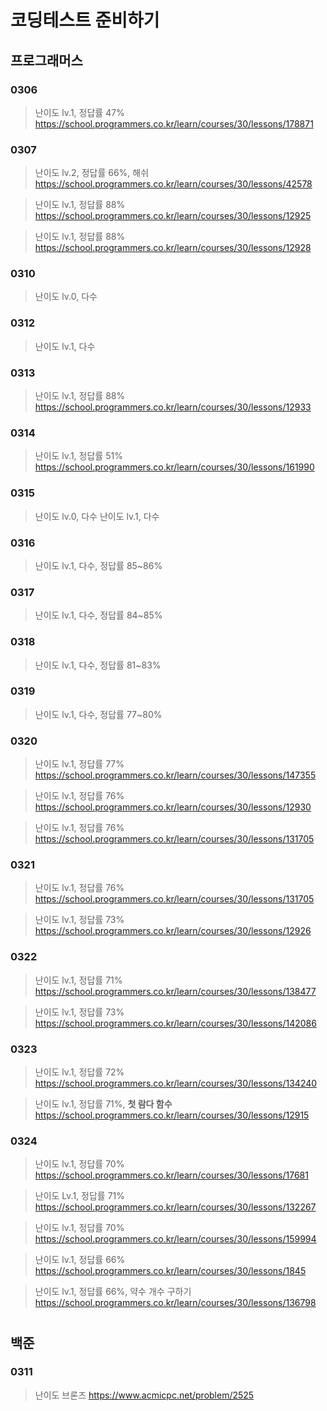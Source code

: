 # 코딩테스트 준비하기

## 프로그래머스
### 0306

> 난이도 lv.1, 정답률 47%
>https://school.programmers.co.kr/learn/courses/30/lessons/178871

### 0307
  
>난이도 lv.2, 정답률 66%, 해쉬
>https://school.programmers.co.kr/learn/courses/30/lessons/42578

>난이도 lv.1, 정답률 88%
>https://school.programmers.co.kr/learn/courses/30/lessons/12925

>난이도 lv.1, 정답률 88%
>https://school.programmers.co.kr/learn/courses/30/lessons/12928

### 0310

>난이도 lv.0, 다수

### 0312
>난이도 lv.1, 다수

### 0313
>난이도 lv.1, 정답률 88%
>https://school.programmers.co.kr/learn/courses/30/lessons/12933
  
### 0314
>난이도 lv.1, 정답률 51%
>https://school.programmers.co.kr/learn/courses/30/lessons/161990

### 0315
>난이도 lv.0, 다수
>난이도 lv.1, 다수

### 0316
>난이도 lv.1, 다수, 정답률 85~86%

### 0317
>난이도 lv.1, 다수, 정답률 84~85%

### 0318
>난이도 lv.1, 다수, 정답률 81~83%

### 0319
>난이도 lv.1, 다수, 정답률 77~80%

### 0320
>난이도 lv.1, 정답률 77%
>https://school.programmers.co.kr/learn/courses/30/lessons/147355

>난이도 lv.1, 정답률 76%
>https://school.programmers.co.kr/learn/courses/30/lessons/12930

>난이도 lv.1, 정답률 76%
>https://school.programmers.co.kr/learn/courses/30/lessons/131705

### 0321
>난이도 lv.1, 정답률 76%
>https://school.programmers.co.kr/learn/courses/30/lessons/131705

>난이도 lv.1, 정답률 73%
>https://school.programmers.co.kr/learn/courses/30/lessons/12926

### 0322
>난이도 lv.1, 정답률 71%
>https://school.programmers.co.kr/learn/courses/30/lessons/138477

>난이도 lv.1, 정답률 73%
>https://school.programmers.co.kr/learn/courses/30/lessons/142086

### 0323

>난이도 lv.1, 정답률 72%
>https://school.programmers.co.kr/learn/courses/30/lessons/134240

>난이도 lv.1, 정답률 71%, **첫 람다 함수**
>https://school.programmers.co.kr/learn/courses/30/lessons/12915

### 0324

>난이도 lv.1, 정답률 70%
>https://school.programmers.co.kr/learn/courses/30/lessons/17681

>난이도 Lv.1, 정답률 71%
>https://school.programmers.co.kr/learn/courses/30/lessons/132267

>난이도 lv.1, 정답률 70%
>https://school.programmers.co.kr/learn/courses/30/lessons/159994

>난이도 lv.1, 정답률 66%
>https://school.programmers.co.kr/learn/courses/30/lessons/1845

>난이도 lv.1, 정답률 66%, 약수 개수 구하기
>https://school.programmers.co.kr/learn/courses/30/lessons/136798

# 
## 백준
### 0311

>난이도 브론즈
>https://www.acmicpc.net/problem/2525

